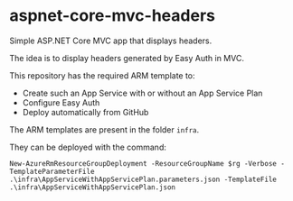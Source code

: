 # aspnet-core-mvc-headers
Simple ASP.NET Core MVC app that displays headers. 

The idea is to display headers generated by Easy Auth in MVC. 

This repository has the required ARM template to:

- Create such an App Service with or without an App Service Plan
- Configure Easy Auth
- Deploy automatically from GitHub

The ARM templates are present in the folder `infra`. 

They can be deployed with the command:

    New-AzureRmResourceGroupDeployment -ResourceGroupName $rg -Verbose -TemplateParameterFile .\infra\AppServiceWithAppServicePlan.parameters.json -TemplateFile .\infra\AppServiceWithAppServicePlan.json



